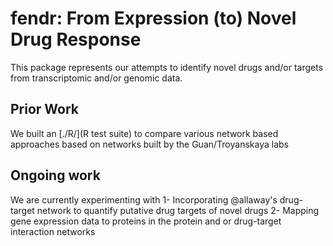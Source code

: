 # fendr: From Expression (to) Novel Drug Response
This package represents our attempts to identify novel drugs and/or targets from transcriptomic and/or genomic data. 

## Prior Work
We built an [./R/](R test suite) to compare various network based approaches based on networks built by the Guan/Troyanskaya labs

## Ongoing work
We are currently experimenting with
1- Incorporating @allaway's drug-target network to quantify putative drug targets of novel drugs
2- Mapping gene expression data to proteins in the protein and or drug-target interaction networks

